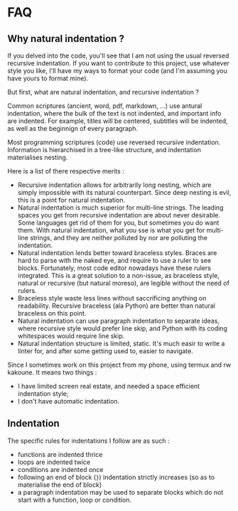 # FAQ
## Why natural indentation ?
If you delved into the code, you'll see that I am not using the usual reversed recursive indentation. If you want to contribute to this project, use whatever style you like, I'll have my ways to format your code (and I'm assuming you have yours to format mine).

But first, what are natural indentation, and recursive indentation ?

Common scriptures (ancient, word, pdf, markdown, ...) use antural indentation, where the bulk of the text is not indented, and important info are indented. For example, titles will be centered, subtitles will be indented, as well as the beginnign of every paragraph.

Most programming scriptures (code) use reversed recursive indentation. Information is hierarchised in a tree-like structure, and indentation materialises nesting.

Here is a list of there respective merits :
- Recursive indentation allows for arbitrarily long nesting, which are simply impossible with its natural counterpart. Since deep nesting is evil, this is a point for natural indentation.
- Natural indentation is much superior for multi-line strings. The leading spaces you get from recursive indentation are about never desirable. Some languages get rid of them for you, but sometimes you do want them. With natural indentation, what you sse is what you get for multi-line strings, and they are neither polluted by nor are polluting the indentation.
- Natural indentation lends better toward braceless styles. Braces are hard to parse with the naked eye, and require to use a ruler to see blocks. Fortunately, most code editor nowadays have these rulers integrated. This is a great solution to a non-issue, as braceless style, natural or recursive (but natural moreso), are legible without the need of rulers.
- Braceless style waste less lines without saccrificing anything on readability. Recursive braceless (ala Python) are better than natural braceless on this point.
- Natural indentation can use paragraph indentation to separate ideas, where recursive style would prefer line skip, and Python with its coding whitespaces would require line skip.
- Natural indentation structure is limited, static. It's much easir to write a linter for, and after some getting used to, easier to navigate.

Since I sometimes work on this project from my phone, using termux and rw kakoune. It means two things :
- I have limited screen real estate, and needed a space efficient indentation style;
- I don't have automatic indentation.

## Indentation
The specific rules for indentations I follow are as such :
- functions are indented thrice
- loops are indented twice
- conditions are indented once
- following an end of block (`}`) indentation strictly increases (so as to materialise the end of block)
- a paragraph indentation may be used to separate blocks which do not start with a function, loop or condition.
